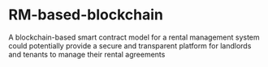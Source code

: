 # RM-based-blockchain
A blockchain-based smart contract model for a rental management system could potentially provide a secure and transparent platform for landlords and tenants to manage their rental agreements
